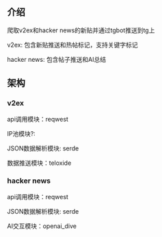 ## 介绍
爬取v2ex和hacker news的新贴并通过tgbot推送到tg上

v2ex: 包含新贴推送和热帖标记，支持关键字标记

hacker news: 包含帖子推送和AI总结

## 架构

### v2ex
api调用模块：reqwest

IP池模块?:

JSON数据解析模块: serde

数据推送模块：teloxide


### hacker news

api调用模块：reqwest

JSON数据解析模块: serde

AI交互模块：openai_dive
